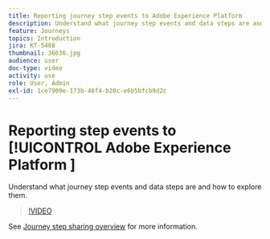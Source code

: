```yaml
---
title: Reporting journey step events to Adobe Experience Platform 
description: Understand what journey step events and data steps are and how to explore them.
feature: Journeys
topics: Introduction
jira: KT-5488
thumbnail: 36636.jpg
audience: user
doc-type: video
activity: use
role: User, Admin
exl-id: 1ce7909e-173b-46f4-b20c-e6b5bfcb9d2c
---
```

# Reporting step events to [!UICONTROL Adobe Experience Platform ]

Understand what journey step events and data steps are and how to explore them.

>[!VIDEO](https://video.tv.adobe.com/v/36636?quality=12&learn=on)

See [Journey step sharing overview](https://experienceleague.adobe.com/docs/journeys/using/building-journeys/sharing-journey-steps/sharing-overview.html?lang=en) for more information.
